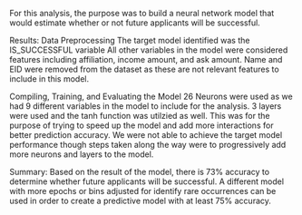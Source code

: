 For this analysis, the purpose was to build a neural network model that would estimate whether or not future applicants will be successful.

Results: 
Data Preprocessing
The target model identified was the IS_SUCCESSFUL variable
All other variables in the model were considered features including affiliation, income amount, and ask amount. Name and EID were removed from the dataset as these are not relevant features to include in this model.

Compiling, Training, and Evaluating the Model
 26 Neurons were used as we had 9 different variables in the model to include for the analysis. 3 layers were used and the tanh function was utilzied as well. This was for the purpose of trying to speed up the model and add more interactions for better prediction accuracy. We were not able to achieve the target model performance though steps taken along the way were to progressively add more neurons and layers to the model. 

Summary: Based on the result of the model, there is 73% accuracy to determine whether future applicants will be successful. A different model with more epochs or bins adjusted for identify rare occurrences can be used in order to create a predictive model with at least 75% accuracy. 

